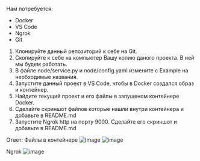 Нам потребуется:
 - Docker
 - VS Code
 - Ngrok
 - Git

1. Клонируйте данный репозиторий к себе на Git.
2. Скопируйте к себе на компьютер Вашу копию даного проекта. В ней мы будем работать.
3. В файле node/service.py и node/config.yaml измените с Example на необходимые названия.
4. Запустите данный проект в VS Code, чтобы в Docker создался образ и контейнер.
5. Найдите текущий проект и его файлы в запущеном контейнере Docker.
6. Сделайте скриншот файлов которые нашли внутри контейнера и добавьте в README.md
7. Запустите Ngrok http на порту 9000. Сделайте его скриншот и добавьте в README.md

Ответ:
Файлы в контейнере
![image](https://github.com/nkodkin/uc-flow-node/assets/110198161/fb602e96-049b-458a-b0e7-c7a993330006)
![image](https://github.com/nkodkin/uc-flow-node/assets/110198161/76ff7181-5ebe-4f8a-b79d-4c1f571a36a4)

Ngrok
![image](https://github.com/nkodkin/uc-flow-node/assets/110198161/5db761ae-8350-4b47-a999-d840cb44d388)

